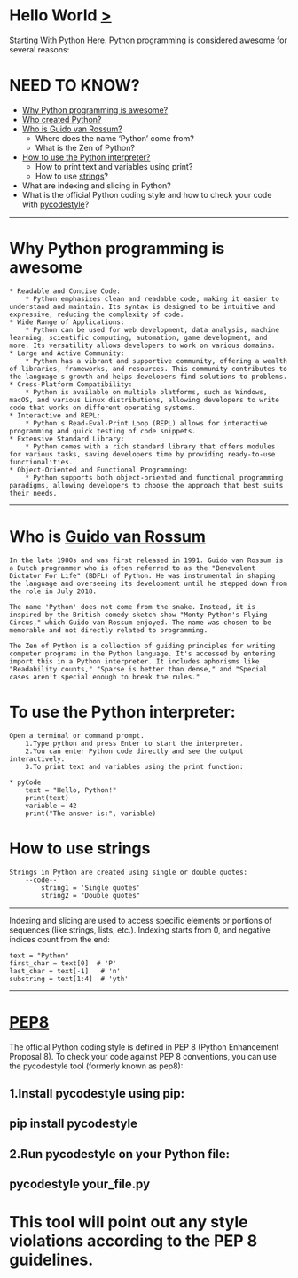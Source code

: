 # Hello World [>](https://github.com/TheeKingZa/alx-higher_level_programming/tree/master/0x01-python-if_else_loops_functions)

Starting With Python Here.
Python programming is considered awesome for several reasons:

# NEED TO KNOW?
* [Why Python programming is awesome?](#why-Python-programming-is-awesome)
* [Who created Python?](https://en.wikipedia.org/wiki/Guido_van_Rossum)
* [Who is Guido van Rossum?](#who-is-guido-van-rossum)
	* Where does the name ‘Python’ come from?
	* What is the Zen of Python?
* [How to use the Python interpreter?](#To-use-the-python-interpreter)
	* How to print text and variables using print?
	* How to use [strings](#how-to-use-strings)?
* What are indexing and slicing in Python?
* What is the official Python coding style and how to check your code with [pycodestyle](#pep8)?
-------
# Why Python programming is awesome
	* Readable and Concise Code:
		* Python emphasizes clean and readable code, making it easier to understand and maintain. Its syntax is designed to be intuitive and expressive, reducing the complexity of code.
	* Wide Range of Applications:
		* Python can be used for web development, data analysis, machine learning, scientific computing, automation, game development, and more. Its versatility allows developers to work on various domains.
	* Large and Active Community:
		* Python has a vibrant and supportive community, offering a wealth of libraries, frameworks, and resources. This community contributes to the language's growth and helps developers find solutions to problems.
	* Cross-Platform Compatibility:
		* Python is available on multiple platforms, such as Windows, macOS, and various Linux distributions, allowing developers to write code that works on different operating systems.
	* Interactive and REPL:
		* Python's Read-Eval-Print Loop (REPL) allows for interactive programming and quick testing of code snippets.
	* Extensive Standard Library:
		* Python comes with a rich standard library that offers modules for various tasks, saving developers time by providing ready-to-use functionalities.
	* Object-Oriented and Functional Programming:
		* Python supports both object-oriented and functional programming paradigms, allowing developers to choose the approach that best suits their needs.

-------

# Who is [Guido van Rossum](https://en.wikipedia.org/wiki/Guido_van_Rossum)
	In the late 1980s and was first released in 1991. Guido van Rossum is a Dutch programmer who is often referred to as the "Benevolent Dictator For Life" (BDFL) of Python. He was instrumental in shaping the language and overseeing its development until he stepped down from the role in July 2018.

	The name 'Python' does not come from the snake. Instead, it is inspired by the British comedy sketch show "Monty Python's Flying Circus," which Guido van Rossum enjoyed. The name was chosen to be memorable and not directly related to programming.

	The Zen of Python is a collection of guiding principles for writing computer programs in the Python language. It's accessed by entering import this in a Python interpreter. It includes aphorisms like "Readability counts," "Sparse is better than dense," and "Special cases aren't special enough to break the rules."

# To use the Python interpreter:

	Open a terminal or command prompt.
		1.Type python and press Enter to start the interpreter.
		2.You can enter Python code directly and see the output interactively.
		3.To print text and variables using the print function:

	* pyCode
		text = "Hello, Python!"
		print(text)
		variable = 42
		print("The answer is:", variable)

# How to use strings
	Strings in Python are created using single or double quotes:
		--code--
			string1 = 'Single quotes'
			string2 = "Double quotes"
---------------------------

Indexing and slicing are used to access specific elements or portions of sequences (like strings, lists, etc.). Indexing starts from 0, and negative indices count from the end:

	text = "Python"
	first_char = text[0]  # 'P'
	last_char = text[-1]   # 'n'
	substring = text[1:4]  # 'yth'

----------------------------
# [PEP8](#pep8)
The official Python coding style is defined in PEP 8 (Python Enhancement Proposal 8). To check your code against PEP 8 conventions, you can use the pycodestyle tool (formerly known as pep8):

1.Install pycodestyle using pip:
---
pip install pycodestyle
---

2.Run pycodestyle on your Python file:
---
pycodestyle your_file.py
---

This tool will point out any style violations according to the PEP 8 guidelines.
====================================================================================

